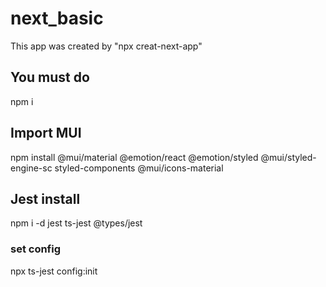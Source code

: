 # next_basic

This app was created by "npx creat-next-app"

## You must do

npm i

## Import MUI

npm install @mui/material @emotion/react @emotion/styled @mui/styled-engine-sc styled-components @mui/icons-material

## Jest install

npm i -d jest ts-jest @types/jest

### set config

npx ts-jest config:init
